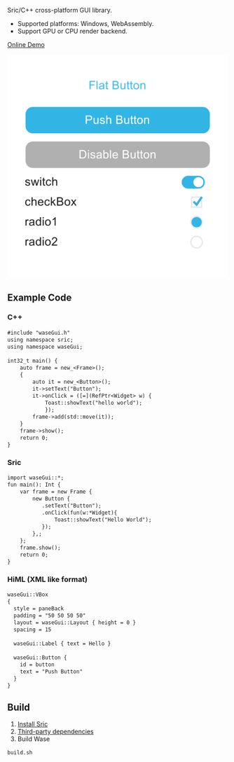 
Sric/C++ cross-platform GUI library.

- Supported platforms: Windows, WebAssembly.
- Support GPU or CPU render backend.

[Online Demo](https://sric.fun/wase/run.html)

![image](screenshot/wase.png)


## Example Code
### C++
```
#include "waseGui.h"
using namespace sric;
using namespace waseGui;

int32_t main() {
    auto frame = new_<Frame>();
    {
        auto it = new_<Button>();
        it->setText("Button");
        it->onClick = ([=](RefPtr<Widget> w) {
            Toast::showText("hello world");
            });
        frame->add(std::move(it));
    }
    frame->show();
    return 0;
}
```

### Sric
```
import waseGui::*;
fun main(): Int {
    var frame = new Frame {
        new Button {
           .setText("Button");
           .onClick(fun(w:*Widget){
               Toast::showText("Hello World");
           });
        },;
    };
    frame.show();
    return 0;
}
```

### HiML (XML like format)
```
waseGui::VBox
{
  style = paneBack
  padding = "50 50 50 50"
  layout = waseGui::Layout { height = 0 }
  spacing = 15

  waseGui::Label { text = Hello }

  waseGui::Button {
    id = button
    text = "Push Button"
  }
}
```


## Build

1. [Install Sric](https://sric.fun/book/Start.html)
2. [Third-party dependencies](https://gitee.com/chunquedong/third-party)
3. Build Wase
```
build.sh
```
